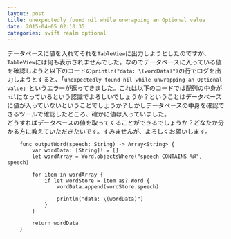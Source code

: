```yaml
---
layout: post
title: unexpectedly found nil while unwrapping an Optional value
date: 2015-04-05 02:10:35
categories: swift realm optional
---
```

<p>データベースに値を入れてそれを<code>TableView</code>に出力しようとしたのですが、<code>TableView</code>には何も表示されませんでした。なのでデータベースに入っている値を確認しようと以下のコードの<code>println("data: \(wordData)")</code>の行でログを出力しようとすると、「<code>unexpectedly found nil while unwrapping an Optional value</code>」というエラーが返ってきました。これは以下のコードでは配列の中身が<code>nil</code>になっているという認識でよろしいでしょうか？ということはデータベースに値が入っていないということでしょうか？しかしデータベースの中身を確認できるツールで確認したところ、確かに値は入っていました。<br>
どうすればデータベースの値を取ってくることができるでしょうか？どなたか分かる方に教えていただきたいです。すみませんが、よろしくお願いします。</p>

<pre><code>    func outputWord(speech: String) -&gt; Array&lt;String&gt; {
        var wordData: [String]! = []
        let wordArray = Word.objectsWhere("speech CONTAINS %@", speech)

        for item in wordArray {
            if let wordStore = item as? Word {
                wordData.append(wordStore.speech)

                println("data: \(wordData)")
            }
        }

        return wordData
    }
</code></pre>
